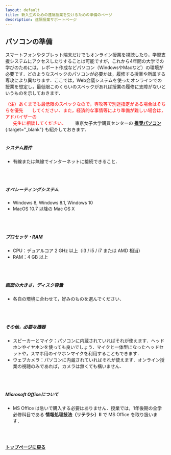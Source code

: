 ```yaml
---
layout: default
title: 新入生のための遠隔授業を受けるための準備のページ
description: 遠隔授業サポートページ
---
```


## パソコンの準備

スマートフォンやタブレット端末だけでもオンライン授業を視聴したり，学習支援システムにアクセスしたりすることは可能ですが，これから4年間の大学での学びのためには，レポート作成などパソコン（WindowsやMacなど）の環境が必要です．どのようなスペックのパソコンが必要かは，履修する授業や所属する専攻により異なります．ここでは，Web会議システムを使ったオンラインでの授業を想定し，最低限このくらいのスペックがあれば授業の履修に支障がないというものを示しておきます．
<br />

<font color="red">（注）あくまでも最低限のスペックなので，専攻等で別途指定がある場合はそちらを優先
&nbsp;&nbsp;&nbsp;&nbsp;&nbsp;&nbsp;してください．また，経済的な事情等により準備が難しい場合は，アドバイザーの<br />
&nbsp;&nbsp;&nbsp;&nbsp;&nbsp;&nbsp;先生に相談してください．</font>
&nbsp;&nbsp;&nbsp;&nbsp;&nbsp;&nbsp;東京女子大学購買センターの [**推奨パソコン**](https://www.twcu-shop.com/NewStudent/PC.php){:target="_blank"} も紹介しておきます．<br />
<br />



##### システム要件

- 有線または無線でインターネットに接続できること．
<br />
<br />

##### オペレーティングシステム

- Windows 8, Windows 8.1, Windows 10  
- MacOS 10.7 以降の Mac OS X
<br />
<br />

##### プロセッサ・RAM

- CPU：デュアルコア 2 GHz 以上（i3 / i5 / i7 または AMD 相当）  
- RAM：4 GB 以上
<br />
<br />

##### 画面の大きさ，ディスク容量

- 各自の環境に合わせて，好みのものを選んでください．
<br />
<br />

##### その他，必要な機器

- スピーカーとマイク：パソコンに内蔵されていればそれが使えます．ヘッドホンやイヤホンを使っても良いでしょう．マイクと一体型になったヘッドセットや，スマホ用のイヤホンマイクを利用することもできます．
- ウェブカメラ：パソコンに内蔵されていればそれが使えます．オンライン授業の視聴のみであれば，カメラは無くても構いません．
<br />
<br />

##### Microsoft Officeについて

- MS Office は急いで購入する必要はありません．授業では，1年後期の全学必修科目である **情報処理技法（リテラシ）II** で MS Office を取り扱います．
<br />
<br />

**[トップページに戻る](./index.md)**